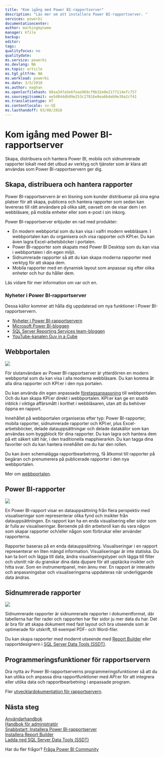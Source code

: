 ```yaml
---
title: "Kom igång med Power BI-rapportserver"
description: "Läs mer om att installera Power BI-rapportserver. "
services: powerbi
documentationcenter: 
author: markingmyname
manager: kfile
backup: 
editor: 
tags: 
qualityfocus: no
qualitydate: 
ms.service: powerbi
ms.devlang: NA
ms.topic: article
ms.tgt_pltfrm: NA
ms.workload: powerbi
ms.date: 3/5/2018
ms.author: maghan
ms.openlocfilehash: 88aa347a5e6feae969cf9b32e0e2177114efc757
ms.sourcegitcommit: ee5d044db99e253c27816e0ea6bdeb9e39a2cf41
ms.translationtype: HT
ms.contentlocale: sv-SE
ms.lasthandoff: 03/08/2018
---
```

# <a name="get-started-with-power-bi-report-server"></a>Kom igång med Power BI-rapportserver
Skapa, distribuera och hantera Power BI, mobila och sidnumrerade rapporter lokalt med det utbud av verktyg och tjänster som är klara att användas som Power BI-rapportservern ger dig.

## <a name="create-deploy-and-manage-reports"></a>Skapa, distribuera och hantera rapporter
Power BI-rapportservern är en lösning som kunder distribuerar på sina egna platser för att skapa, publicera och hantera rapporter som sedan kan levereras till rätt användare på olika sätt, oavsett om de visar dem i en webbläsare, på mobila enheter eller som e-post i sin inkorg.

Power BI-rapportserver erbjuder en rad med produkter:

* En modern webbportal som du kan visa i valfri modern webbläsare. I webbportalen kan du organisera och visa rapporter och KPI:er. Du kan även lagra Excel-arbetsböcker i portalen.
* Power BI-rapporter som skapats med Power BI Desktop som du kan visa i webbportalen i din egen miljö.
* Sidnumrerade rapporter så att du kan skapa moderna rapporter med verktyg för att skapa dem.
* Mobila rapporter med en dynamisk layout som anpassar sig efter olika enheter och hur du håller dem.

Läs vidare för mer information om var och en.

### <a name="whats-new-in-power-bi-report-server"></a>Nyheter i Power BI-rapportserver
Dessa källor kommer att hålla dig uppdaterad om nya funktioner i Power BI-rapportservern.

* [Nyheter i Power BI-rapportservern](whats-new.md)
* [Microsoft Power BI-bloggen](https://powerbi.microsoft.com/blog/)
* [SQL Server Reporting Services team-bloggen](https://blogs.msdn.microsoft.com/sqlrsteamblog/)
* [YouTube-kanalen Guy in a Cube ](https://aka.ms/guyinacube)

## <a name="web-portal"></a>Webbportalen
![](media/get-started/web-portal.png)

För slutanvändare av Power BI-rapportserver är ytterdörren en modern webbportal som du kan visa i alla moderna webbläsare. Du kan komma åt alla dina rapporter och KPI:er i den nya portalen.

Du kan använda din egen anpassade [företagsanpassning](https://docs.microsoft.com/sql/reporting-services/branding-the-web-portal) till webbportalen. Och du kan skapa KPI:er direkt i webbportalen. KPI:er kan ge en snabb inblick i viktiga affärsmått i korthet i webbläsaren, utan att du behöver öppna en rapport.

Innehållet på webbportalen organiseras efter typ: Power BI-rapporter, mobila rapporter, sidnumrerade rapporter och KPI:er, plus Excel-arbetsböcker, delade datauppsättningar och delade datakällor som kan användas som byggblock för dina rapporter. Du kan lagra och hantera dem på ett säkert sätt här, i den traditionella mapphierarkin. Du kan tagga dina favoriter och du kan hantera innehållet om du har den rollen.

Du kan även schemalägga rapportbearbetning, få åtkomst till rapporter på begäran och prenumerera på publicerade rapporter i den nya webbportalen.

Mer om [webbportalen](https://docs.microsoft.com/sql/reporting-services/web-portal-ssrs-native-mode).

## <a name="power-bi-reports"></a>Power BI-rapporter
![](media/get-started/powerbi-reports.png)

En Power BI-rapport visar en datauppsättning från flera perspektiv med visualiseringar som representerar olika fynd och insikter från datauppsättningen.  En rapport kan ha en enda visualisering eller sidor som är fulla av visualiseringar. Beroende på din arbetsroll kan du vara någon som skapar rapporter och/eller någon som förbrukar eller använder rapporterna.

Rapporter baseras på en enda datauppsättning. Visualiseringar i en rapport representerar en liten mängd information. Visualiseringar är inte statiska. Du kan ta bort och lägga till data, ändra visualiseringstyper och lägga till filter och utsnitt när du granskar dina data djupare för att upptäcka insikter och hitta svar. Som en instrumentpanel, men ännu mer. En rapport är interaktiv och anpassningsbar och visualiseringarna uppdateras när underliggande data ändras.

## <a name="paginated-reports"></a>Sidnumrerade rapporter
![](media/get-started/paginated-reports.png)

Sidnumrerade rapporter är sidnumrerade rapporter i dokumentformat, där tabellerna har fler rader och rapporten har fler sidor ju mer data du har. Det är bra för att skapa dokument med fast layout och bra utseende som är optimerade för utskrift, till exempel PDF- och Word-filer.

Du kan skapa rapporter med modernt utseende med [Report Builder](https://docs.microsoft.com/sql/reporting-services/report-builder/report-builder-in-sql-server-2016) eller rapportdesignern i [SQL Server Data Tools (SSDT)](https://docs.microsoft.com/sql/reporting-services/tools/reporting-services-in-sql-server-data-tools-ssdt).

## <a name="report-server-programming-features"></a>Programmeringsfunktioner för rapportservern
Dra nytta av Power BI-rapportserverns programmeringsfunktioner så att du kan utöka och anpassa dina rapportfunktioner med API:er för att integrera eller utöka data och rapportbearbetning i anpassade program.

Fler [utvecklardokumentation för rapportservern](https://docs.microsoft.com/sql/reporting-services/reporting-services-developer-documentation).

## <a name="next-steps"></a>Nästa steg
[Användarhandbok](user-handbook-overview.md)  
[Handbok för administratör](admin-handbook-overview.md)  
[Snabbstart: Installera Power BI-rapportserver](quickstart-install-report-server.md)  
[Installera Report Builder](https://docs.microsoft.com/sql/reporting-services/install-windows/install-report-builder)  
[Ladda ned SQL Server Data Tools (SSDT)](http://go.microsoft.com/fwlink/?LinkID=616714)

Har du fler frågor? [Fråga Power BI Community](https://community.powerbi.com/)


